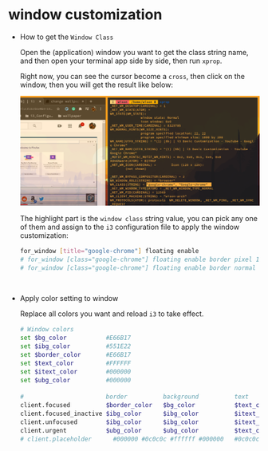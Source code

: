 # window customization

- How to get the `Window Class`

    Open the (application) window you want to get the class string name, and then
    open your terminal app side by side, then run `xprop`.

    Right now, you can see the cursor become a `cross`, then click on the window,
    then you will get the result like below:


    ![how-to-get-window-class.png](./images/how-to-get-window-class.png)

    The highlight part is the `window class` string value, you can pick any one of them
    and assign to the `i3` configuration file to apply the window customization:

    ```bash
    for_window [title="google-chrome"] floating enable
    # for_window [class="google-chrome"] floating enable border pixel 1
    # for_window [class="google-chrome"] floating enable border normal
    ```

</br>

- Apply color setting to window
    
    Replace all colors you want and reload `i3` to take effect.

    ```bash
    # Window colors
    set $bg_color           #E66B17
    set $ibg_color          #551E22
    set $border_color       #E66B17
    set $text_color         #FFFFFF
    set $itext_color        #000000
    set $ubg_color          #000000
    
    #                       border          background          text            indicator
    client.focused          $border_color   $bg_color           $text_color     $bg_color
    client.focused_inactive $ibg_color      $ibg_color          $itext_color    $ibg_color
    client.unfocused        $ibg_color      $ibg_color          $itext_color    $ibg_color
    client.urgent           $ubg_color      $ubg_color          $text_color     $ubg_color
    # client.placeholder      #000000 #0c0c0c #ffffff #000000   #0c0c0c
    ```
